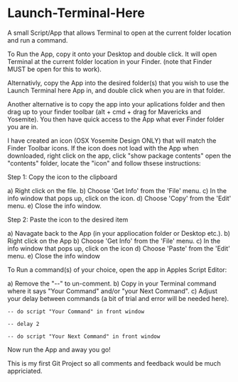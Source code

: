Launch-Terminal-Here
====================

A small Script/App that allows Terminal to open at the current folder location and run a command.

To Run the App, copy it onto your Desktop and double click. It will open Terminal at the current folder location in your Finder. (note that Finder MUST be open for this to work).

Alternativly, copy the App into the desired folder(s) that you wish to use the Launch Terminal here App in, and double click when you are in that folder.

Another alternative is to copy the app into your aplications folder and then drag up to your finder toolbar (alt + cmd + drag for Mavericks and Yosemite). You then have quick access to the App what ever Finder folder you are in.

I have created an icon (OSX Yosemite Design ONLY) that will match the Finder Toolbar icons. If the icon does not load with the App when downloaded, right click on the app, click "show package contents" open the "contents" folder, locate the "icon" and follow thsese instructions:

Step 1: Copy the icon to the clipboard

a) Right click on the file.
b) Choose 'Get Info' from the 'File' menu.
c) In the info window that pops up, click on the icon.
d) Choose 'Copy' from the 'Edit' menu.
e) Close the info window.

Step 2: Paste the icon to the desired item

a) Navagate back to the App (in your appliocation folder or Desktop etc.).
b) Right click on the App
b) Choose 'Get Info' from the 'File' menu.
c) In the info window that pops up, click on the icon
d) Choose 'Paste' from the 'Edit' menu.
e) Close the info window

To Run a command(s) of your choice, open the app in Apples Script Editor:

a) Remove the "--" to un-comment.
b) Copy in your Terminal command where it says "Your Command" and/or "your Next Command".
c) Adjust your delay between commands (a bit of trial and error will be needed here).
	
	-- do script "Your Command" in front window
	
	-- delay 2
	
	-- do script "Your Next Command" in front window

Now run the App and away you go!

This is my first Git Project so all comments and feedback would be much appriciated.
